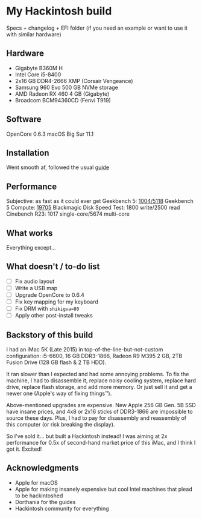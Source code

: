 # My Hackintosh build
Specs + changelog + EFI folder (if you need an example or want to use it with similar hardware)

## Hardware
- Gigabyte B360M H
- Intel Core i5-8400
- 2x16 GB DDR4-2666 XMP (Corsair Vengeance)
- Samsung 960 Evo 500 GB NVMe storage
- AMD Radeon RX 460 4 GB (Gigabyte)
- Broadcom BCM94360CD (Fenvi T919) 

## Software
OpenCore 0.6.3
macOS Big Sur 11.1

## Installation
Went smooth af, followed the usual [guide](https://dortania.github.io/OpenCore-Install-Guide/)

## Performance
Subjective: as fast as it could ever get
Geekbench 5: [1004/5118](https://dortania.github.io/OpenCore-Install-Guide/)
Geekbench 5 Compute: [19705](https://dortania.github.io/OpenCore-Install-Guide/)
Blackmagic Disk Speed Test: 1800 write/2500 read
Cinebench R23: 1017 single-core/5674 multi-core

## What works 
Everything except...

## What doesn't / to-do list
- [ ] Fix audio layout
- [ ] Write a USB map
- [ ] Upgrade OpenCore to 0.6.4
- [ ] Fix key mapping for my keyboard
- [ ] Fix DRM with `shikigva=80`
- [ ] Apply other post-install tweaks

## Backstory of this build
I had an iMac 5K (Late 2015) in top-of-the-line-but-not-custom configuration: i5-6600, 16 GB DDR3-1866, Radeon R9 M395 2 GB, 2TB Fusion Drive (128 GB flash & 2 TB HDD).

It ran slower than I expected and had some annoying problems. To fix the machine, I had to disassemble it, replace noisy cooling system, replace hard drive, replace flash storage, and add more memory. Or just sell it and get a newer one (Apple's way of fixing things™).

Above-mentioned upgrades are expensive. New Apple 256 GB Gen. 5B SSD have insane prices, and 4x8 or 2x16 sticks of DDR3-1866 are impossible to source these days. Plus, I had to pay for disassembly and reassembly of this computer (or risk breaking the display). 

So I've sold it... but built a Hackintosh instead! I was aiming at 2x performance for 0.5x of second-hand market price of this iMac, and I think I got it. Excited! 

## Acknowledgments
* Apple for macOS
* Apple for making insanely expensive but cool Intel machines that plead to be hackintoshed
* Dorthania for the guides
* Hackintosh community for everything